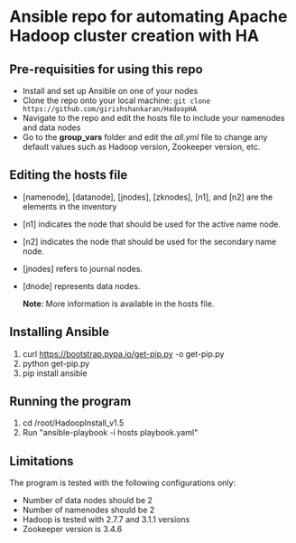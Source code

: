 # Ansible repo for automating Apache Hadoop cluster creation with HA #

## Pre-requisities for using this repo
  - Install and set up Ansible on one of your nodes
  - Clone the repo onto your local machine: `git clone https://github.com/girishshankaran/HadoopHA`
  - Navigate to the repo and edit the hosts file to include your namenodes and data nodes
  - Go to the **group_vars** folder and edit the *all.yml* file to change any default values such as Hadoop version, Zookeeper version, etc.

## Editing the hosts file
 * [namenode], [datanode], [jnodes], [zknodes], [n1], and [n2] are the elements in the inventory
 * [n1] indicates the node that should be used for the active name node.
 * [n2] indicates the node that should be used for the secondary name node.
 * [jnodes] refers to journal nodes.
 * [dnode] represents data nodes.
 
   **Note**: More information is available in the hosts file.
   
## Installing Ansible
 1. curl https://bootstrap.pypa.io/get-pip.py -o get-pip.py
 2. python get-pip.py
 3. pip install ansible

## Running the program
  1. cd /root/HadoopInstall_v1.5
  2. Run "ansible-playbook -i hosts playbook.yaml"

## Limitations ##
   The program is tested with the following configurations only:
  - Number of data nodes should be 2
  - Number of namenodes should be 2
  - Hadoop is tested with 2.7.7 and 3.1.1 versions
  - Zookeeper version is 3.4.6





